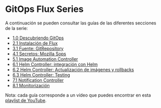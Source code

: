 # GitOps Flux Series

A continuación se pueden consultar las guías de las diferentes secciones de la serie:

- [1.0 Descubriendo GitOps](1.0-descubriendo-gitops/README.md)
- [2.1 Instalación de Flux](2.1-instalacion-flux/README.md)
- [3.1 Fuente: GitRepository](3.1-fuente-gitrepository/README.md)
- [4.1 Secretos: Mozilla Sops](4.1-secretos-mozilla-sops/README.md)
- [5.1 Image Automation Controller](5.1-image-automation-controller/README.md)
- [6.1 Helm Controller: integración con Helm](#)
- [6.2 Helm Controller: Actualización de imágenes y rollbacks](#)
- [6.3 Helm Controller: Testing](./)
- [7.1 Notification Controller](#)
- [8.1 Monitorización](#)


Nota: cada guía corresponde a un vídeo que puedes encontrar en esta [playlist de YouTube](https://youtube.com/).